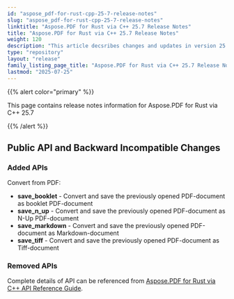 ```yaml
---
id: "aspose_pdf-for-rust-cpp-25-7-release-notes"
slug: "aspose_pdf-for-rust-cpp-25-7-release-notes"
linktitle: "Aspose.PDF for Rust via C++ 25.7 Release Notes"
title: "Aspose.PDF for Rust via C++ 25.7 Release Notes"
weight: 120
description: "This article decsribes changes and updates in version 25.7 of Aspose.PDF for Rust via C++"
type: "repository"
layout: "release"
family_listing_page_title: "Aspose.PDF for Rust via C++ 25.7 Release Notes"
lastmod: "2025-07-25"
---
```


{{% alert color="primary" %}}

This page contains release notes information for Aspose.PDF for Rust via C++ 25.7

{{% /alert %}}

## Public API and Backward Incompatible Changes

### Added APIs

Convert from PDF:
* **save_booklet** - Convert and save the previously opened PDF-document as booklet PDF-document
* **save_n_up** - Convert and save the previously opened PDF-document as N-Up PDF-document
* **save_markdown** - Convert and save the previously opened PDF-document as Markdown-document
* **save_tiff** - Convert and save the previously opened PDF-document as Tiff-document

### Removed APIs

Complete details of API can be referenced from [Aspose.PDF for Rust via C++ API Reference Guide](https://reference.aspose.com/pdf/rust-cpp/).